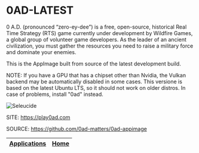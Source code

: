 # 0AD-LATEST

 0 A.D. (pronounced “zero-ey-dee”) is a free, open-source, historical
 Real Time Strategy (RTS) game currently under development by Wildfire
 Games, a global group of volunteer game developers. As the leader of
 an ancient civilization, you must gather the resources you need to 
 raise a military force and dominate your enemies.
 
 This is the AppImage built from source of the latest development build.

 NOTE: If you have a GPU that has a chipset other than Nvidia, the 
 Vulkan backend may be automatically disabled in some cases. This 
 versione is based on the latest Ubuntu LTS, so it should not work on 
 older distros. In case of problems, install "0ad" instead.
 
 ![Seleucide](https://upload.wikimedia.org/wikipedia/commons/3/3e/0_A.D._Seleucide.jpg)
 
 SITE: https://play0ad.com

 SOURCE: https://github.com/0ad-matters/0ad-appimage

 | [Applications](https://portable-linux-apps.github.io/apps.html) | [Home](https://portable-linux-apps.github.io)
 | --- | --- |
